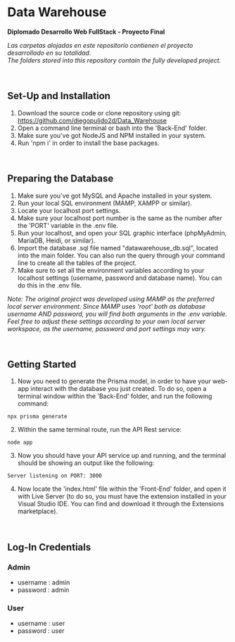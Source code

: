 # Data Warehouse
**Diplomado Desarrollo Web FullStack - Proyecto Final**

*Las carpetas alojadas en este repositorio contienen el proyecto desarrollado en su totalidad.*<br />
*The folders stored into this repository contain the fully developed project.*

<br />

## Set-Up and Installation

1. Download the source code or clone repository using git: https://github.com/diegopulido2d/Data_Warehouse
2. Open a command line terminal or bash into the 'Back-End' folder.
3. Make sure you've got NodeJS and NPM installed in your system.
4. Run 'npm i' in order to install the base packages.

<br />

## Preparing the Database 
1. Make sure you've got MySQL and Apache installed in your system.
2. Run your local SQL environment (MAMP, XAMPP or similar).
3. Locate your localhost port settings.
4. Make sure your localhost port number is the same as the number after the 'PORT' variable in the .env file.
5. Run your localhost, and open your SQL graphic interface (phpMyAdmin, MariaDB, Heidi, or similar).
6. Import the database .sql file named "datawarehouse_db.sql", located into the main folder. You can also run the query through your command line to create all the tables of the project.
7. Make sure to set all the environment variables according to your localhost settings (username, password and database name). You can do this in the .env file.

*Note: The original project was developed using MAMP as the preferred local server environment. Since MAMP uses 'root' both as database username AND password, you will find both arguments in the .env variable. Feel free to adjust these settings according to your own local server workspace, as the username, password and port settings may vary.*

<br />

## Getting Started 

1. Now you need to generate the Prisma model, in order to have your web-app interact with the database you just created. To do so, open a terminal window within the 'Back-End' folder, and run the following command:
```
npx prisma generate
```
2. Within the same terminal route, run the API Rest service:
```
node app
```
3. Now you should have your API service up and running, and the terminal should be showing an output like the following:
```
Server listening on PORT: 3000
```
4. Now locate the 'index.html' file within the 'Front-End' folder, and open it with Live Server (to do so, you must have the extension installed in your Visual Studio IDE. You can find and download it through the Extensions marketplace).


<br />


## Log-In Credentials
### Admin

- username : admin
- password : admin

### User
- username : user
- password : user

